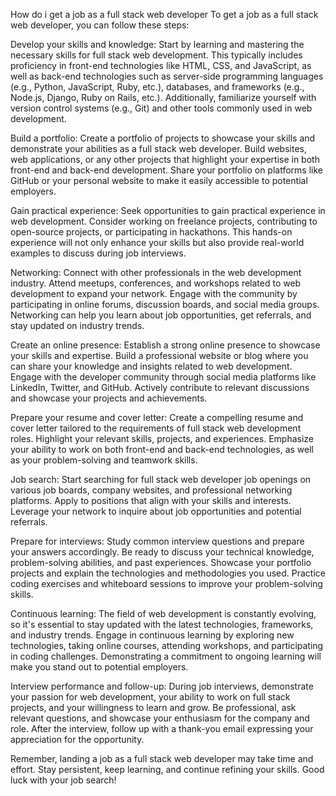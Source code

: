 How do i get a job as a full stack web developer 
To get a job as a full stack web developer, you can follow these steps:

Develop your skills and knowledge: Start by learning and mastering the necessary skills for full stack web development. This typically includes proficiency in front-end technologies like HTML, CSS, and JavaScript, as well as back-end technologies such as server-side programming languages (e.g., Python, JavaScript, Ruby, etc.), databases, and frameworks (e.g., Node.js, Django, Ruby on Rails, etc.). Additionally, familiarize yourself with version control systems (e.g., Git) and other tools commonly used in web development.

Build a portfolio: Create a portfolio of projects to showcase your skills and demonstrate your abilities as a full stack web developer. Build websites, web applications, or any other projects that highlight your expertise in both front-end and back-end development. Share your portfolio on platforms like GitHub or your personal website to make it easily accessible to potential employers.

Gain practical experience: Seek opportunities to gain practical experience in web development. Consider working on freelance projects, contributing to open-source projects, or participating in hackathons. This hands-on experience will not only enhance your skills but also provide real-world examples to discuss during job interviews.

Networking: Connect with other professionals in the web development industry. Attend meetups, conferences, and workshops related to web development to expand your network. Engage with the community by participating in online forums, discussion boards, and social media groups. Networking can help you learn about job opportunities, get referrals, and stay updated on industry trends.

Create an online presence: Establish a strong online presence to showcase your skills and expertise. Build a professional website or blog where you can share your knowledge and insights related to web development. Engage with the developer community through social media platforms like LinkedIn, Twitter, and GitHub. Actively contribute to relevant discussions and showcase your projects and achievements.

Prepare your resume and cover letter: Create a compelling resume and cover letter tailored to the requirements of full stack web development roles. Highlight your relevant skills, projects, and experiences. Emphasize your ability to work on both front-end and back-end technologies, as well as your problem-solving and teamwork skills.

Job search: Start searching for full stack web developer job openings on various job boards, company websites, and professional networking platforms. Apply to positions that align with your skills and interests. Leverage your network to inquire about job opportunities and potential referrals.

Prepare for interviews: Study common interview questions and prepare your answers accordingly. Be ready to discuss your technical knowledge, problem-solving abilities, and past experiences. Showcase your portfolio projects and explain the technologies and methodologies you used. Practice coding exercises and whiteboard sessions to improve your problem-solving skills.

Continuous learning: The field of web development is constantly evolving, so it's essential to stay updated with the latest technologies, frameworks, and industry trends. Engage in continuous learning by exploring new technologies, taking online courses, attending workshops, and participating in coding challenges. Demonstrating a commitment to ongoing learning will make you stand out to potential employers.

Interview performance and follow-up: During job interviews, demonstrate your passion for web development, your ability to work on full stack projects, and your willingness to learn and grow. Be professional, ask relevant questions, and showcase your enthusiasm for the company and role. After the interview, follow up with a thank-you email expressing your appreciation for the opportunity.

Remember, landing a job as a full stack web developer may take time and effort. Stay persistent, keep learning, and continue refining your skills. Good luck with your job search!